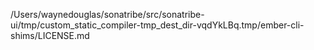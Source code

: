 /Users/waynedouglas/sonatribe/src/sonatribe-ui/tmp/custom_static_compiler-tmp_dest_dir-vqdYkLBq.tmp/ember-cli-shims/LICENSE.md